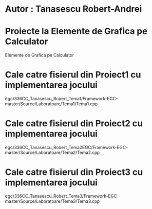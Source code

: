 # Autor : Tanasescu Robert-Andrei

# Proiecte la Elemente de Grafica pe Calculator
Elemente de Grafica pe Calculator

# Cale catre fisierul din Proiect1 cu implementarea jocului 

egc/336CC_Tanasescu_Robert_Tema1/Framework-EGC-master/Source/Laboratoare/Tema1/Tema1.cpp

# Cale catre fisierul din Proiect2 cu implementarea jocului 

egc/336CC_Tanasescu_Robert_Tema2EGC/Framework-EGC-master/Source/Laboratoare/Tema2/Tema2.cpp

# Cale catre fisierul din Proiect3 cu implementarea jocului 

egc/336CC_Tanasescu_Robert_Tema3/Framework-EGC-master/Source/Laboratoare/Tema3/Tema3.cpp
